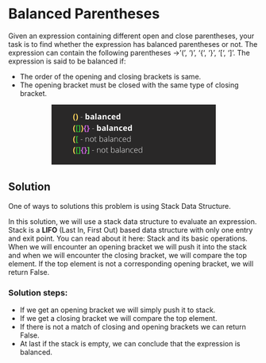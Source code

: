 # Balanced Parentheses

Given an expression containing different open and close parentheses, your task is to find whether the expression has balanced parentheses or not. The expression can contain the following parentheses →’(’, ‘)’, ‘{‘, ‘}’, ‘[‘, ‘]’. The expression is said to be balanced if:

- The order of the opening and closing brackets is same.
- The opening bracket must be closed with the same type of closing bracket.

<p align="center">
  <a><img src="./examples-balanced-or-not.png" alt="4 exemplos de expressões: 2 balanceadas e 2 não balanceadas" title="4 exemplos de expressões: 2 balanceadas e 2 não balanceadas"></a>
</p>

## Solution

One of ways to solutions this problem is using Stack Data Structure.

In this solution, we will use a stack data structure to evaluate an expression. Stack is a **LIFO** (Last In, First Out) based data structure with only one entry and exit point. You can read about it here: Stack and its basic operations. When we will encounter an opening bracket we will push it into the stack and when we will encounter the closing bracket, we will compare the top element. If the top element is not a corresponding opening bracket, we will return False.

### Solution steps:

- If we get an opening bracket we will simply push it to stack.
- If we get a closing bracket we will compare the top element.
- If there is not a match of closing and opening brackets we can return False.
- At last if the stack is empty, we can conclude that the expression is balanced.
